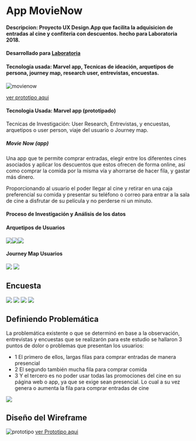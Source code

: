# App MovieNow

#### Descripcion: Proyecto UX Design.App que facilita la adquisicion de entradas al cine y confiteria con descuentos. hecho para Laboratoria 2018.
#### Desarrollado para [Laboratoria](http://www.laboratoria.la/)
#### Tecnología usada: Marvel app, Tecnicas de ideación, arquetipos de persona, journey map, research user, entrevistas, encuestas.
![movienow](https://user-images.githubusercontent.com/32284582/38210478-f447fc5a-368d-11e8-9f28-429d824360a3.jpg)

[ver prototipo aqui](https://marvelapp.com/84755ee)

#### Tecnologia Usada: Marvel app (prototipado) 

Tecnicas de Investigación: User Research, Entrevistas, y encuestas, arquetipos o user person, viaje del usuario o Journey map.

##### Movie Now (app)

Una app que te permite comprar  entradas,  elegir entre los diferentes cines asociados y aplicar los descuentos que estos ofrecen de forma online, así como comprar la comida por la misma vía y ahorrarse de hacer fila, y gastar más dinero.

 Proporcionando  al usuario el poder llegar al cine y retirar en una caja preferencial su comida y presentar su teléfono o correo para entrar a la sala de cine a disfrutar de su película y no perderse ni un minuto.



#### Proceso de Investigación y Análisis de los datos

#### Arquetipos de Usuarios
<img src="images/user1.JPG"><img src="images/user2.JPG"><img src="images/user3.JPG">

#### Journey Map Usuarios
<img src="images/flujoPresencial.JPG">
<img src="images/flujoOnline.JPG">

## Encuesta
<img src="images/cine.JPG">
<img src="images/comer.JPG">
<img src="images/encuesta.JPG">
<img src="images/movil.JPG">

## Definiendo Problemática

La problemática existente o que se determinó en base a la observación, entrevistas y encuestas que se realizarón para este estudio se hallaron  3 puntos de dolor o problemas que presentan los usuarios:
* 1 El primero de ellos, largas filas para comprar entradas de manera presencial 
* 2 El segundo también mucha fila para comprar comida 
* 3 Y el tercero es no poder usar todas las promociones del cine en su página web o app, ya que se exige sean presencial. Lo cual a su vez genera o aumenta la fila para comprar entradas de cine

<img src="images/filas.JPG">

## Diseño del Wireframe

![prototipo](https://user-images.githubusercontent.com/32284582/38213249-f32d0848-3696-11e8-8b6a-8fe992761b10.jpg)
[ver Prototipo aqui](https://marvelapp.com/84755ee)




